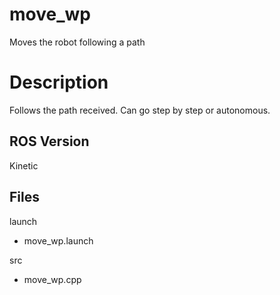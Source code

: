 # move_wp
Moves the robot following a path

# Description
Follows the path received. Can go step by step or autonomous.

## ROS Version
Kinetic

## Files
launch
  - move_wp.launch

src 
  - move_wp.cpp
